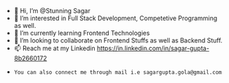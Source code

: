 - 👋 Hi, I’m @Stunning Sagar
- 👀 I’m interested in Full Stack Development, Competetive Programming as well.
- 🌱 I’m currently learning Frontend Technologies
- 💞️ I’m looking to collaborate on Frontend Stuffs as well as Backend Stuff.
- 📫 Reach me at my Linkedin https://in.linkedin.com/in/sagar-gupta-8b2660172
-     You can also connect me through mail i.e sagargupta.gola@gmail.com

<!---
HeyitzSagar/HeyitzSagar is a ✨ special ✨ repository because its `README.md` (this file) appears on your GitHub profile.
You can click the Preview link to take a look at your changes.
--->

